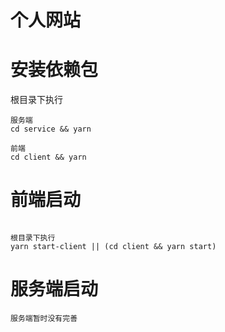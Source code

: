 # 个人网站

# 安装依赖包

根目录下执行

```
服务端
cd service && yarn
```

```
前端
cd client && yarn
```

# 前端启动

```

根目录下执行
yarn start-client || (cd client && yarn start)

```

# 服务端启动

```
服务端暂时没有完善
```
